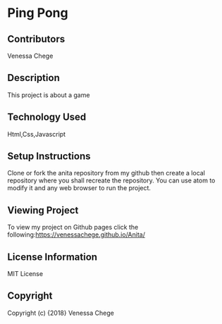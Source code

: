 # Ping Pong

## Contributors
Venessa Chege

##  Description
This project is about a game
## Technology Used
Html,Css,Javascript

##  Setup Instructions
Clone or fork the anita repository from my github then create a local repository where you shall recreate the repository.
You can use atom to modify it and any web browser to run the project.

## Viewing Project
To view my project on Github pages click the following:https://venessachege.github.io/Anita/

## License Information
MIT License
## Copyright
Copyright (c) {2018} Venessa Chege
